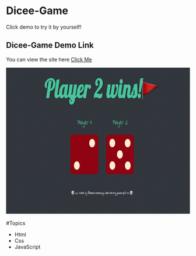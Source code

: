 # Dicee-Game

Click demo to try it by yourself!

## Dicee-Game Demo Link

You can view the site here
[Click Me](https://anshumanbisoyi.github.io/Dicee-Challenge/dicee.html)

<img src="images/screenshot.png"  width= 600px height= 400px>

 #Topics

- Html
- Css
- JavaScript


